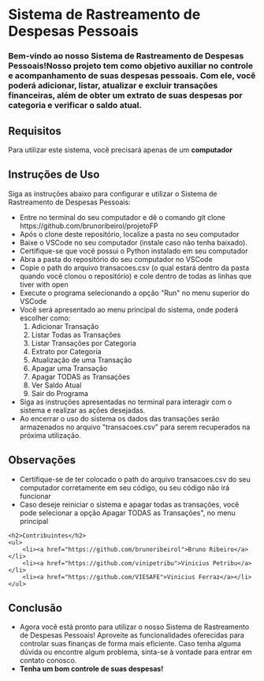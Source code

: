 <h1>Sistema de Rastreamento de Despesas Pessoais</h1>

<h3>Bem-vindo ao nosso <b>Sistema de Rastreamento de Despesas Pessoais!</b>Nosso projeto tem como objetivo auxiliar no controle e acompanhamento de suas despesas pessoais. Com ele, você poderá adicionar, listar, atualizar e excluir transações financeiras, além de obter um extrato de suas despesas por categoria e verificar o saldo atual.</h3>

<h2>Requisitos</h2>
<p>Para utilizar este sistema, você precisará apenas de um <b>computador</b></p>

<h2>Instruções de Uso</h2>
<p>Siga as instruções abaixo para configurar e utilizar o Sistema de Rastreamento de Despesas Pessoais:</p>
    <ul>
        <li>Entre no terminal do seu computador e dê o comando git clone https://github.com/brunoribeirol/projetoFP </li>
        <li>Após o clone deste repositório, localize a pasta no seu computador</li>
        <li>Baixe o VSCode no seu computador (instale caso não tenha baixado).</li>
        <li>Certifique-se que você possui o Python instalado em seu computador</li>
        <li>Abra a pasta do repositório do seu computador no VSCode</li>
        <li>Copie o path do arquivo transacoes.csv (o qual estará dentro da pasta quando você clonou o repositório) e cole dentro de todas as linhas que tiver with open</li>
        <li>Execute o programa selecionando a opção "Run" no menu superior do VSCode</li>
        <li>Você será apresentado ao menu principal do sistema, onde poderá escolher como:
            <ol>
            <li>Adicionar Transação</li>
            <li>Listar Todas as Transações</li>
            <li>Listar Transações por Categoria</li>
            <li>Extrato por Categoria</li>
            <li>Atualização de uma Transação</li>
            <li>Apagar uma Transação</li>
            <li>Apagar TODAS as Transações</li>
            <li>Ver Saldo Atual</li>
            <li>Sair do Programa</li>   
            </ol>
        </li>
        <li>Siga as instruções apresentadas no terminal para interagir com o sistema e realizar as ações desejadas.</li>
        <li>Ao encerrar o uso do sistema os dados das transações serão armazenados no arquivo "transacoes.csv" para serem recuperados na próxima utilização.</li>
    </ul>

<h2>Observações</h2>
    <ul>
        <li>Certifique-se de ter colocado o path do arquivo transacoes.csv do seu computador corretamente em seu código, ou seu código não irá funcionar</li>
        <li>Caso deseje reiniciar o sistema e apagar todas as transações, você pode selecionar a opção Apagar TODAS as Transações", no menu principal</li>
    </ul>

    <h2>Contribuintes</h2>
    <ul>
        <li><a href="https://github.com/brunoribeirol">Bruno Ribeiro</a></li>
        <li><a href="https://github.com/vinipetribu">Vinicius Petribu</a></li>
        <li><a href="https://github.com/VIESAFE">Vinicius Ferraz</a></li>
    </ul>
    
<h2>Conclusão</h2>
    <ul>
        <li>Agora você está pronto para utilizar o nosso Sistema de Rastreamento de Despesas Pessoais! Aproveite as funcionalidades oferecidas para controlar suas finanças de forma mais eficiente. Caso tenha alguma dúvida ou encontre algum problema, sinta-se à vontade para entrar em contato conosco.</li>
        <li><b>Tenha um bom controle de suas despesas!</b></li>
    </ul>
